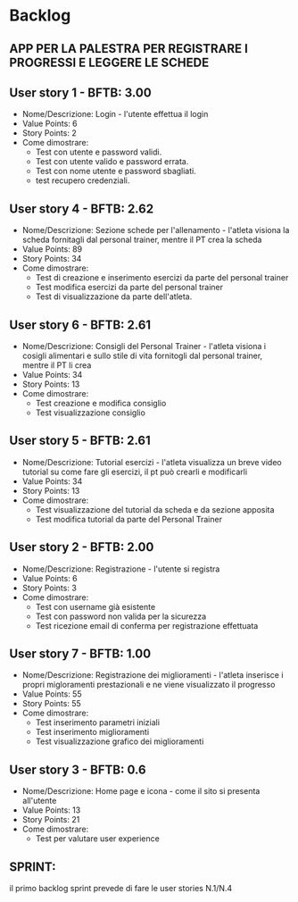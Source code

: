 # Backlog
## APP PER LA PALESTRA PER REGISTRARE I PROGRESSI E LEGGERE LE SCHEDE

## User story 1 - BFTB: 3.00
* Nome/Descrizione: Login - l'utente effettua il login 
* Value Points: 6
* Story Points: 2
* Come dimostrare: 
  * Test con utente e password validi.
  * Test con utente valido e password errata.
  * Test con nome utente e password sbagliati.
  * test recupero credenziali.

## User story 4 - BFTB: 2.62
* Nome/Descrizione: Sezione schede per l'allenamento - l'atleta visiona la scheda fornitagli dal personal trainer, mentre il PT crea la scheda
* Value Points: 89
* Story Points: 34
* Come dimostrare: 
  * Test di creazione e inserimento esercizi da parte del personal trainer
  * Test modifica esercizi da parte del personal trainer
  * Test di visualizzazione da parte dell'atleta. 

## User story 6 - BFTB: 2.61
* Nome/Descrizione: Consigli del Personal Trainer -  l'atleta visiona i cosigli alimentari e sullo stile di vita fornitogli dal personal trainer, mentre il PT li crea
* Value Points: 34
* Story Points: 13
* Come dimostrare: 
  * Test creazione e modifica consiglio
  * Test visualizzazione consiglio

## User story 5 - BFTB: 2.61
* Nome/Descrizione: Tutorial esercizi - l'atleta visualizza un breve video tutorial su come fare gli esercizi, il pt può crearli e modificarli
* Value Points: 34
* Story Points: 13
* Come dimostrare: 
  * Test visualizzazione del tutorial da scheda e da sezione apposita
  * Test modifica tutorial da parte del Personal Trainer

## User story 2 - BFTB: 2.00
* Nome/Descrizione: Registrazione - l'utente si registra
* Value Points: 6
* Story Points: 3
* Come dimostrare: 
  * Test con username già esistente
  * Test con password non valida per la sicurezza
  * Test ricezione email di conferma per registrazione effettuata

## User story 7 - BFTB: 1.00
* Nome/Descrizione: Registrazione dei miglioramenti - l'atleta inserisce i propri migloramenti prestazionali e ne viene visualizzato il progresso
* Value Points: 55
* Story Points: 55
* Come dimostrare: 
  * Test inserimento parametri iniziali
  * Test inserimento miglioramenti
  * Test visualizzazione grafico dei miglioramenti

## User story 3 - BFTB: 0.6
* Nome/Descrizione: Home page e icona - come il sito si presenta all'utente
* Value Points: 13
* Story Points: 21
* Come dimostrare: 
  * Test per valutare user experience



## SPRINT:
il primo backlog sprint prevede di fare le user stories N.1/N.4


